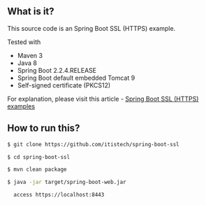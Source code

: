 ## What is it?
This source code is an Spring Boot SSL (HTTPS) example.

Tested with
* Maven 3
* Java 8
* Spring Boot 2.2.4.RELEASE
* Spring Boot default embedded Tomcat 9
* Self-signed certificate (PKCS12)

For explanation, please visit this article - [Spring Boot SSL (HTTPS) examples](https://mkyong.com/spring-boot/spring-boot-ssl-https-examples/)

## How to run this?
```bash
$ git clone https://github.com/itistech/spring-boot-ssl

$ cd spring-boot-ssl

$ mvn clean package

$ java -jar target/spring-boot-web.jar

  access https://localhost:8443
```